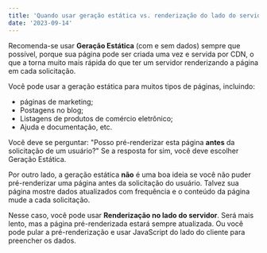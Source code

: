 ```yaml
---
title: 'Quando usar geração estática vs. renderização do lado do servidor'
date: '2023-09-14'
---
```


Recomenda-se usar **Geração Estática** (com e sem dados) sempre que possível, porque sua página pode ser criada uma vez e servida por CDN, o que a torna muito mais rápida do que ter um servidor renderizando a página em cada solicitação.

Você pode usar a geração estática para muitos tipos de páginas, incluindo:

- páginas de marketing;
- Postagens no blog;
- Listagens de produtos de comércio eletrônico;
- Ajuda e documentação, etc.

Você deve se perguntar: "Posso pré-renderizar esta página **antes** da solicitação de um usuário?" Se a resposta for sim, você deve escolher Geração Estática.

Por outro lado, a geração estática **não** é uma boa ideia se você não puder pré-renderizar uma página antes da solicitação do usuário. Talvez sua página mostre dados atualizados com frequência e o conteúdo da página mude a cada solicitação.

Nesse caso, você pode usar **Renderização no lado do servidor**. Será mais lento, mas a página pré-renderizada estará sempre atualizada. Ou você pode pular a pré-renderização e usar JavaScript do lado do cliente para preencher os dados.